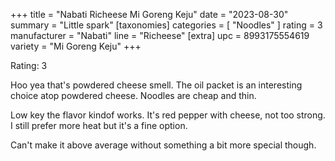 +++
title = "Nabati Richeese Mi Goreng Keju"
date = "2023-08-30"
summary = "Little spark"
[taxonomies]
categories = [ "Noodles" ]
rating = 3
manufacturer = "Nabati"
line = "Richeese"
[extra]
upc = 8993175554619
variety = "Mi Goreng Keju"
+++

Rating: 3

Hoo yea that's powdered cheese smell.
The oil packet is an interesting choice atop powdered cheese.
Noodles are cheap and thin.

Low key the flavor kindof works.
It's red pepper with cheese, not too strong.
I still prefer more heat but it's a fine option.

Can't make it above average without something a bit more special though.
